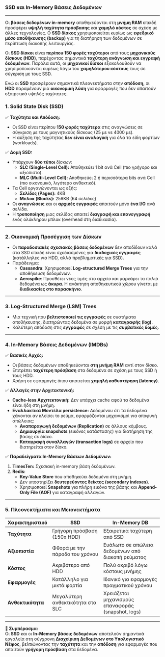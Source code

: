 ### **SSD και In-Memory Βάσεις Δεδομένων**  

---

Οι **βάσεις δεδομένων in-memory** αποθηκεύονται στη **μνήμη RAM** επειδή προσφέρει **υψηλή ταχύτητα πρόσβασης** και **χαμηλό κόστος** σε σχέση με άλλες τεχνολογίες. Ο **SSD δίσκος** χρησιμοποιείται κυρίως ως **εφεδρικό μέσο αποθήκευσης (backup)** για τη διατήρηση των δεδομένων σε περίπτωση διακοπής λειτουργίας.  

Οι **SSD δίσκοι** είναι **περίπου 150 φορές ταχύτεροι** από τους **μηχανικούς δίσκους (HDD)**, παρέχοντας σημαντικά **ταχύτερη ανάγνωση και εγγραφή δεδομένων**. Παρόλα αυτά, οι **μηχανικοί δίσκοι** εξακολουθούν να χρησιμοποιούνται ευρέως λόγω του **χαμηλότερου κόστους** τους σε σύγκριση με τους SSD.  

Ενώ οι **SSD** προσφέρουν σημαντικά πλεονεκτήματα στην **απόδοση**, οι **HDD** παραμένουν μια **οικονομική λύση** για εφαρμογές που δεν απαιτούν εξαιρετικά υψηλές ταχύτητες.

### **1. Solid State Disk (SSD)**

✅ **Ταχύτητα και Απόδοση:**
- Οι SSD είναι περίπου **150 φορές ταχύτερα** στις αναγνώσεις σε σύγκριση με τους μαγνητικούς δίσκους (25 μs vs 4000 μs).  
- Η αύξηση της ταχύτητας **δεν είναι αναλογική** για όλα τα είδη φορτίων (workloads).  

✅ **Δομή SSD:**
- Υπάρχουν **δύο τύποι** δίσκων:  
  - **SLC (Single-Level Cell):** Αποθηκεύει 1 bit ανά Cell (πιο γρήγορο και αξιόπιστο).  
  - **MLC (Multi-Level Cell):** Αποθηκεύει 2 ή περισσότερα bits ανά Cell (πιο οικονομικό, λιγότερο ανθεκτικό).  
- Τα Cell οργανώνονται ως εξής:  
  - **Σελίδες (Pages):** 4KB  
  - **Μπλοκ (Blocks):** 256KB (64 σελίδες)  
- Οι **αναγνώσεις** και οι **αρχικές εγγραφές** απαιτούν μόνο **ένα I/O** ανά σελίδα.  
- Η **τροποποίηση** μιας σελίδας απαιτεί **διαγραφή και επανεγγραφή** ενός ολόκληρου μπλοκ (overhead στη διαδικασία).  

---

### **2. Οικονομική Προσέγγιση των Δίσκων**

- Οι **παραδοσιακές σχεσιακές βάσεις δεδομένων** δεν αποδίδουν καλά στα SSD επειδή είναι σχεδιασμένες για **διαδοχικές εγγραφές** (κατάλληλες για HDD, αλλά προβληματικές για SSD).  
- Παράδειγμα:  
  - **Cassandra**: Χρησιμοποιεί **Log-structured Merge Trees** για την αποθήκευση δεδομένων.  
  - **Aerospike**: Προσθέτει νέες τιμές στο αρχείο και μαρκάρει τα παλιά δεδομένα ως **άκυρα**. Η ανάκτηση αποθηκευτικού χώρου γίνεται με **διαδικασίες στο παρασκήνιο**.  

---

### **3. Log-Structured Merge (LSM) Trees**
- Μια τεχνική που **βελτιστοποιεί τις εγγραφές** σε συστήματα αποθήκευσης, διατηρώντας δεδομένα σε μορφή **καταγραφής (log)**.  
- Καλύτερη απόδοση στις **εγγραφές** σε σχέση με τις **συμβατικές δομές**.  

---

### **4. In-Memory Βάσεις Δεδομένων (IMDBs)**

✅ **Βασικές Αρχές:**
- Οι βάσεις δεδομένων αποθηκεύονται **στη μνήμη RAM** αντί στον δίσκο.  
- Επιτρέπει **ταχύτερη πρόσβαση** στα δεδομένα σε σχέση με τους SSD ή τους HDD.  
- Χρήση σε εφαρμογές όπου απαιτείται **χαμηλή καθυστέρηση (latency)**.  

✅ **Αλλαγές στην Αρχιτεκτονική:**
- **Cache-less Αρχιτεκτονική:** Δεν υπάρχει cache αφού τα δεδομένα είναι ήδη στη μνήμη.  
- **Εναλλακτικά Μοντέλα persistence:** Δεδομένου ότι τα δεδομένα χάνονται αν κλείσει το ρεύμα, εφαρμόζονται μηχανισμοί για αποφυγή απώλειας:  
  - **Αναπαραγωγή δεδομένων (Replication)** σε άλλους κόμβους.  
  - **Δημιουργία snapshots** (εικόνες κατάστασης) για διατήρηση της βάσης σε δίσκο.  
  - **Καταγραφή συναλλαγών (transaction logs)** σε αρχείο που διατηρείται στον δίσκο.  

✅ **Παραδείγματα In-Memory Βάσεων Δεδομένων:**  
1. **TimesTen:** Σχεσιακή in-memory βάση δεδομένων.  
2. **Redis:**  
   - **Key-Value Store** που αποθηκεύει δεδομένα στη μνήμη.  
   - Δεν υποστηρίζει **δευτερεύοντες δείκτες (secondary indexes)**.  
   - Χρησιμοποιεί **Snapshots** για πλήρη εικόνα της βάσης και **Append-Only File (AOF)** για καταγραφή αλλαγών.  

---

### **5. Πλεονεκτήματα και Μειονεκτήματα**  

| Χαρακτηριστικό         | SSD                             | In-Memory DB                      |
|------------------------|---------------------------------|-----------------------------------|
| **Ταχύτητα**           | Γρήγορη πρόσβαση (150x HDD)     | Εξαιρετικά ταχύτερη από SSD       |
| **Αξιοπιστία**         | Φθορά με την πάροδο του χρόνου  | Ευάλωτο σε απώλεια δεδομένων από διακοπή ρεύματος |
| **Κόστος**             | Ακριβότερο από HDD              | Πολύ ακριβό λόγω κόστους μνήμης   |
| **Εφαρμογές**          | Κατάλληλο για μικτά φορτία      | Ιδανικό για εφαρμογές πραγματικού χρόνου |
| **Ανθεκτικότητα**      | Μεγαλύτερη ανθεκτικότητα στα SLC| Χρειάζεται μηχανισμούς επαναφοράς (snapshot, logs)|

---

**📌 Συμπέρασμα:**  
Οι **SSD** και οι **In-Memory βάσεις δεδομένων** αποτελούν σημαντικά εργαλεία στη σύγχρονη **Διαχείριση Δεδομένων στο Υπολογιστικό Νέφος**, βελτιώνοντας την **ταχύτητα** και την **απόδοση** για εφαρμογές που απαιτούν **γρήγορη πρόσβαση** στα δεδομένα.
